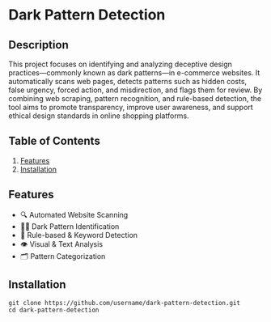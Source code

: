# Dark Pattern Detection

## Description

This project focuses on identifying and analyzing deceptive design practices—commonly known as dark patterns—in e-commerce websites. It automatically scans web pages, detects patterns such as hidden costs, false urgency, forced action, and misdirection, and flags them for review. By combining web scraping, pattern recognition, and rule-based detection, the tool aims to promote transparency, improve user awareness, and support ethical design standards in online shopping platforms.

## Table of Contents

1.  [Features](#features)
2.  [Installation](#installation)

## Features

- 🔍 Automated Website Scanning  
- 🕵️‍♂️ Dark Pattern Identification  
- 📜 Rule-based & Keyword Detection  
- 👁️ Visual & Text Analysis  
- 🗂️ Pattern Categorization  

## Installation

```
git clone https://github.com/username/dark-pattern-detection.git
cd dark-pattern-detection
```
